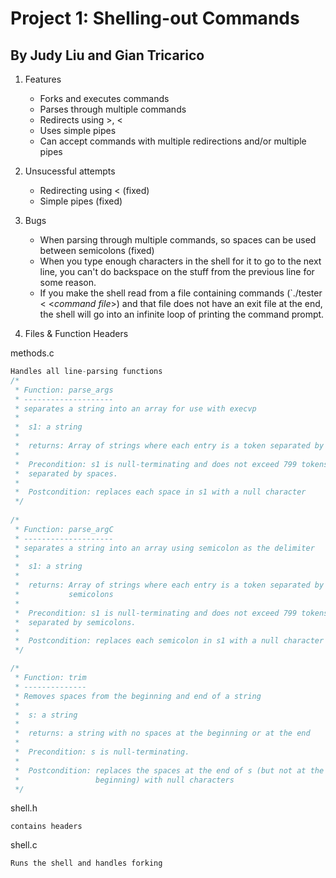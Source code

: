 # Project 1: Shelling-out Commands
## By Judy Liu and Gian Tricarico

1. Features
   - Forks and executes commands
   - Parses through multiple commands 
   - Redirects using >, <
   - Uses simple pipes
   - Can accept commands with multiple redirections and/or multiple pipes
  
2. Unsucessful attempts
   - Redirecting using < (fixed)
   - Simple pipes (fixed)
   
3. Bugs
   - When parsing through multiple commands, so spaces can be used between semicolons (fixed)
   - When you type enough characters in the shell for it to go to the next line,
     you can't do backspace on the stuff from the previous line for some reason.
   - If you make the shell read from a file containing commands
     (`./tester < <*command file*>) and that file does not have an exit file at
     the end, the shell will go into an infinite loop of printing the command
     prompt.
4. Files & Function Headers

methods.c
```C
Handles all line-parsing functions
/*
 * Function: parse_args
 * --------------------
 * separates a string into an array for use with execvp
 *
 *  s1: a string
 *
 *  returns: Array of strings where each entry is a token separated by spaces
 *
 *  Precondition: s1 is null-terminating and does not exceed 799 tokens
 *  separated by spaces.
 *
 *  Postcondition: replaces each space in s1 with a null character
 */
 
/*
 * Function: parse_argC
 * --------------------
 * separates a string into an array using semicolon as the delimiter
 *
 *  s1: a string
 *
 *  returns: Array of strings where each entry is a token separated by
 *           semicolons
 *
 *  Precondition: s1 is null-terminating and does not exceed 799 tokens
 *  separated by semicolons.
 *
 *  Postcondition: replaces each semicolon in s1 with a null character
 */

/*
 * Function: trim
 * --------------
 * Removes spaces from the beginning and end of a string
 *
 *  s: a string
 *
 *  returns: a string with no spaces at the beginning or at the end
 *
 *  Precondition: s is null-terminating.
 *
 *  Postcondition: replaces the spaces at the end of s (but not at the
 *                 beginning) with null characters
 */
```
   
shell.h
```
contains headers
```

shell.c
```
Runs the shell and handles forking
```
